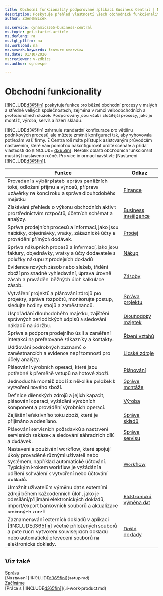 ```yaml
---
title: Obchodní funkcionality podporované aplikací Business Central | Microsoft Docs
description: Poskytuje přehled vlastností všech obchodních funkcionalit a oddělení, které jsou podporovány oblastmi aplikace, jako jsou finance, zásoby a řízení projektů.
author: ZdenekBicek

ms.service: dynamics365-business-central
ms.topic: get-started-article
ms.devlang: na
ms.tgt_pltfrm: na
ms.workload: na
ms.search.keywords: feature overview
ms.date: 01/10/2020
ms:reviewer: v-zdbice
ms.author: sgroespe

---
```

# Obchodní funkcionality

[!INCLUDE[d365fin](includes/d365fin_md.md)] poskytuje funkce pro běžné obchodní procesy v malých a středně velkých společnostech, zejména v rámci velkoobchodních a profesionálních služeb. Podporovány jsou však i složitější procesy, jako je montáž, výroba, servis a řízení skladu.

[!INCLUDE[d365fin](includes/d365fin_md.md)] zahrnuje standardní konfigurace pro většinu podnikových procesů, ale můžete změnit konfiguraci tak, aby vyhovovala potřebám vaší firmy. Z Centra rolí máte přístup k asistovaným průvodcům nastavením, které vám pomohou nakonfigurovat určité scénáře a přidat vlastnosti do [!INCLUDE [d365fin](includes/d365fin_md.md)]. Několik oblastí obchodních funkcionalit musí být nastaveno ručně. Pro více informací navštivte [Nastavení [!INCLUDE[d365fin](includes/d365fin_md.md)]].

| Funkce | Odkaz |
| --- | --- |
| Provedení a výběr plateb, správa peněžních toků, odložení příjmu a výnosů, příprava uzávěrky na konci roku a správa dlouhodobého majetku | [Finance](finance.md) |
| Získávání přehledu o výkonu obchodních aktivit prostřednictvím rozpočtů, účetních schémat a analýzy. | [Business Intelligence](bi.md) |
| Správa prodejních procesů a informací, jako jsou nabídky, objednávky, vratky, zákaznické účty a provádění přímých dodávek. | [Prodej](sales-manage-sales.md) |
| Správa nákupních procesů a informací, jako jsou faktury, objednávky, vratky a účty dodavatele a položky nákupu z prodejních dokladů | [Nákup](purchasing-manage-purchasing.md) |
| Evidence nových zásob nebo služeb, třídění zboží pro snadné vyhledávání, úprava úrovně zásob a provádění běžných úloh kalkulace zásob. | [Zásoby](inventory-manage-inventory.md) |
| Vytváření projektů a plánování zdrojů pro projekty, správa rozpočtů, monitorujte postup, sledujte hodiny strojů a zaměstnanců. | [Správa projektu](projects-manage-projects.md) |
| Uspořádání dlouhodobého majetku, zajištění správných periodických odpisů a sledování nákladů na údržbu. | [Dlouhodobý majetek](fa-manage.md) |
| Správa a podpora prodejního úsilí a zaměření interakcí na preferované zákazníky a kontakty. | [Řízení vztahů](marketing-relationship-management.md) |
| Udržování podrobných záznamů o zaměstnancích a evidence nepřítomnosti pro účely analýzy. | [Lidské zdroje](hr-manage-human-resources.md) |
| Plánování výrobních operací, které jsou potřebné k přeměně vstupů na hotové zboží. | [Plánování](production-planning.md) |
| Jednoduchá montáž zboží z několika položek k vytvoření nového zboží. | [Správa montáže](assembly-assemble-items.md) |
| Definice dílenských zdrojů a jejich kapacit, plánování operací, vyžádání výrobních komponent a provádění výrobních operací. | [Výroba](production-manage-manufacturing.md) |
| Zajištění efektivního toku zboží, které je přijímáno a odesíláno. | [Správa skladů](warehouse-manage-warehouse.md) |
| Plánování servisních požadavků a nastavení servisních zakázek a sledování náhradních dílů a dodávek. | [Správa servisu](service-service.md) |
| Nastavení a používání workflow, které spojují úkoly prováděné různými uživateli nebo systémem, například automatické účtování. Typickým krokem workflow je vyžádání a udělení schválení k vytvoření nebo účtování dokladů. | [Workflow](across-workflow.md) |
| Umožnit uživatelům výměnu dat s externími zdroji během každodenních úloh, jako je odesílání/přijímání elektronických dokladů, import/export bankovních souborů a aktualizace směnných kurzů. | [Elektronická výměna dat](across-data-exchange.md) |
| Zaznamenávání externích dokladů v aplikaci [!INCLUDE[d365fin](includes/d365fin_md.md)] včetně přiložených souborů a poté ruční vytvoření souvisejících dokladů nebo automatické převedení souborů na elektronické doklady. | [Došlé doklady](across-income-documents.md) |

## Viz také

[Správa](admin-setup-and-administration.md)  
[Nastavení [!INCLUDE[d365fin](includes/d365fin_md.md)]](setup.md)  
[Začínáme](product-get-started.md)  
[Práce s [!INCLUDE[d365fin](includes/d365fin_md.md)]](ui-work-product.md)
